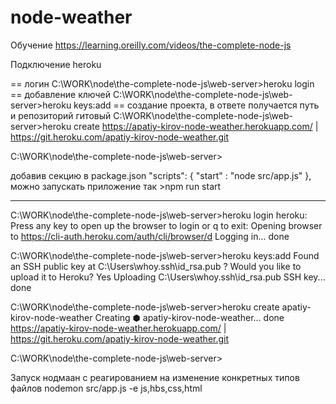 # node-weather

Обучение https://learning.oreilly.com/videos/the-complete-node-js

Подключение heroku

== логин
C:\WORK\node\the-complete-node-js\web-server>heroku login
== добавление ключей
C:\WORK\node\the-complete-node-js\web-server>heroku keys:add
== создание проекта, в ответе получается путь и репозиторий гитовый
C:\WORK\node\the-complete-node-js\web-server>heroku create 
https://apatiy-kirov-node-weather.herokuapp.com/ | https://git.heroku.com/apatiy-kirov-node-weather.git


C:\WORK\node\the-complete-node-js\web-server>


добавив секцию в package.json
  "scripts": {
    "start" : "node src/app.js"
  },
можно запускать приложение так >npm run start




-----------------
C:\WORK\node\the-complete-node-js\web-server>heroku login
heroku: Press any key to open up the browser to login or q to exit:
Opening browser to https://cli-auth.heroku.com/auth/cli/browser/d
Logging in... done

C:\WORK\node\the-complete-node-js\web-server>heroku keys:add
Found an SSH public key at C:\Users\whoy\.ssh\id_rsa.pub
? Would you like to upload it to Heroku? Yes
Uploading C:\Users\whoy\.ssh\id_rsa.pub SSH key... done

C:\WORK\node\the-complete-node-js\web-server>heroku create apatiy-kirov-node-weather
Creating ⬢ apatiy-kirov-node-weather... done
https://apatiy-kirov-node-weather.herokuapp.com/ | https://git.heroku.com/apatiy-kirov-node-weather.git

C:\WORK\node\the-complete-node-js\web-server>

Запуск нодмаан с реагированием на изменение конкретных типов файлов
nodemon src/app.js -e js,hbs,css,html
